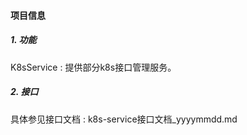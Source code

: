 #### 项目信息

##### 1. 功能

K8sService : 提供部分k8s接口管理服务。



##### 2. 接口

具体参见接口文档 :  k8s-service接口文档_yyyymmdd.md

